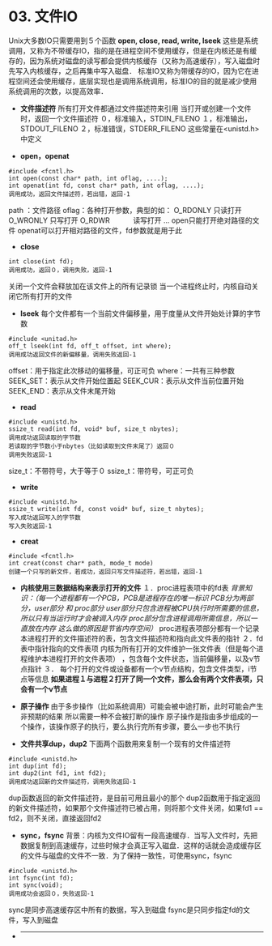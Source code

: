 # 03. 文件IO
Unix大多数IO只需要用到５个函数
**open, close, read, write, lseek**
这些是系统调用，又称为不带缓存IO，指的是在进程空间不使用缓存，但是在内核还是有缓存的，因为系统对磁盘的读写都会提供内核缓存（又称为高速缓存），写入磁盘时先写入内核缓存，之后再集中写入磁盘．
标准IO又称为带缓存的IO，因为它在进程空间还会使用缓存，底层实现也是调用系统调用，标准IO的目的就是减少使用系统调用的次数，以提高效率．

- **文件描述符**
所有打开文件都通过文件描述符来引用
当打开或创建一个文件时，返回一个文件描述符
０，标准输入，STDIN_FILENO
１，标准输出，STDOUT_FILENO
２，标准错误，STDERR_FILENO
这些常量在<unistd.h\>中定义

- **open，openat**
```
#include <fcntl.h>
int open(const char* path, int oflag, ....);
int openat(int fd, const char* path, int oflag, ....);
调用成功，返回文件描述符，若出错，返回-1
```
path ：文件路径
oflag：各种打开参数，典型的如：
O_RDONLY		只读打开	
O_WRONLY	只写打开
O_RDWR　　　 读写打开
...
open只能打开绝对路径的文件
openat可以打开相对路径的文件，fd参数就是用于此

- **close**
```
int close(int fd);
调用成功，返回０，调用失败，返回-1
```
关闭一个文件会释放加在该文件上的所有记录锁
当一个进程终止时，内核自动关闭它所有打开的文件


- **lseek**
每个文件都有一个当前文件偏移量，用于度量从文件开始处计算的字节数
```
#include <unitad.h>
off_t lseek(int fd, off_t offset, int where);
调用成功返回文件的新偏移量，调用失败返回-1
```
offset：用于指定此次移动的偏移量，可正可负
where：一共有三种参数
SEEK_SET：表示从文件开始位置起
SEEK_CUR：表示从文件当前位置开始
SEEK_END：表示从文件末尾开始

- **read**
```
#include <unistd.h>
ssize_t read(int fd, void* buf, size_t nbytes);
调用成功返回读取的字节数
若读取的字节数小于nbytes（比如读取到文件末尾了）返回０
调用失败返回-1
```
size_t：不带符号，大于等于０
ssize_t：带符号，可正可负

- **write**
```
#include <unistd.h>
ssize_t write(int fd, const void* buf, size_t nbytes);
写入成功返回写入的字节数
写入失败返回-1
```

- **creat**
```
#include <fcntl.h>
int creat(const char* path, mode_t mode)
创建一个只写的新文件，若成功，返回只写文件描述符，若出错，返回-1
```

- **内核使用三数据结构来表示打开的文件**
１．proc进程表项中的fd表
*背景知识：（每一个进程都有一个PCB，PCB是进程存在的唯一标识
PCB分为两部分，user部分 和 proc部分
user部分只包含进程被CPU执行时所需要的信息，所以只有当运行时才会被调入内存
proc部分包含进程调用所需信息，所以一直放在内存
这么做的原因是节省内存空间）*
proc进程表项部分都有一个记录本进程打开的文件描述符的表，包含文件描述符和指向此文件表的指针
２．fd表中指针指向的文件表项
内核为所有打开的文件维护一张文件表（但是每个进程维护本进程打开的文件表项）
，包含每个文件状态，当前偏移量，以及v节点指针
３．
每个打开的文件或设备都有一个v节点结构，包含文件类型，i节点等信息
**如果进程１与进程２打开了同一个文件，那么会有两个文件表项，只会有一个v节点**

- **原子操作**
由于多步操作（比如系统调用）可能会被中途打断，此时可能会产生非预期的结果
所以需要一种不会被打断的操作
原子操作是指由多步组成的一个操作，该操作原子的执行，要么执行完所有步骤，要么一步也不执行

- **文件共享dup，dup2**
下面两个函数用来复制一个现有的文件描述符
```
#include <unistd.h>
int dup(int fd);
int dup2(int fd1, int fd2);
调用成功返回新的文件描述符，调用失败返回-1
```
dup函数返回的新文件描述符，是目前可用且最小的那个
dup2函数用于指定返回的新文件描述符，如果那个文件描述符已被占用，则将那个文件关闭，如果fd1 == fd2，则不关闭，直接返回fd2

- **sync，fsync**
背景：内核为文件IO留有一段高速缓存．当写入文件时，先把数据复制到高速缓存，过些时候才会真正写入磁盘．这样的话就会造成缓存区的文件与磁盘的文件不一致．为了保持一致性，可使用sync，fsync
```
#include <unistd.h>
int fsync(int fd);
int sync(void);
调用成功会返回０，失败返回-1
```
sync是同步高速缓存区中所有的数据，写入到磁盘
fsync是只同步指定fd的文件，写入到磁盘
- ****

